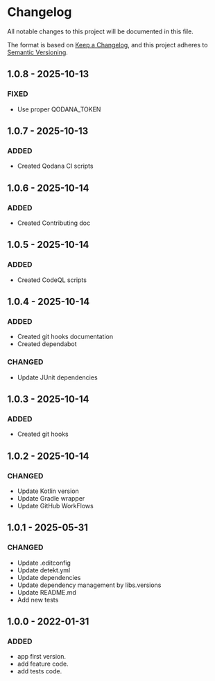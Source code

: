 # Changelog

All notable changes to this project will be documented in this file.

The format is based on [Keep a Changelog](https://keepachangelog.com/en/1.0.0/), and this project adheres
to [Semantic Versioning](https://semver.org/spec/v2.0.0.html).

## 1.0.8 - 2025-10-13

### FIXED

- Use proper QODANA_TOKEN

## 1.0.7 - 2025-10-13

### ADDED

- Created Qodana CI scripts

## 1.0.6 - 2025-10-14

### ADDED

- Created Contributing doc

## 1.0.5 - 2025-10-14

### ADDED

- Created CodeQL scripts

## 1.0.4 - 2025-10-14

### ADDED

- Created git hooks documentation
- Created dependabot

### CHANGED

- Update JUnit dependencies

## 1.0.3 - 2025-10-14

### ADDED

- Created git hooks

## 1.0.2 - 2025-10-14

### CHANGED

- Update Kotlin version
- Update Gradle wrapper
- Update GitHub WorkFlows

## 1.0.1 - 2025-05-31

### CHANGED

- Update .editconfig
- Update detekt.yml
- Update dependencies
- Update dependency management by libs.versions
- Update README.md
- Add new tests

## 1.0.0 - 2022-01-31

### ADDED

- app first version.
- add feature code.
- add tests code.
